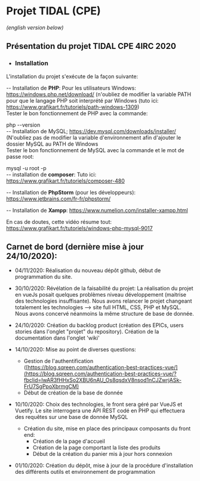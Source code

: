 # Projet TIDAL (CPE)  
*(english version below)*  

## Présentation du projet TIDAL CPE 4IRC 2020  
  
 - ### Installation  
L'installation du projet s'exécute de la façon suivante:  
  
-- Installation de **PHP**: Pour les utilisateurs Windows: https://windows.php.net/download/ (n'oubliez de modifier la variable    PATH pour que le langage PHP soit interprété par Windows (tuto ici: https://www.grafikart.fr/tutoriels/path-windows-1309)  
Tester le bon fonctionnement de PHP avec la commande:  
  
 php --version  
-- Installation de MySQL; https://dev.mysql.com/downloads/installer/  
(N'oubliez pas de modifier la variable d'environnement afin d'ajouter le dossier MySQL au PATH de Windows  
Tester le bon fonctionnement de MySQL avec la commande et le mot de passe root:  
  
 mysql -u root -p  
-- installation de **composer**: Tuto ici: https://www.grafikart.fr/tutoriels/composer-480  
  
 -- Installation de **PhpStorm** (pour les développeurs): https://www.jetbrains.com/fr-fr/phpstorm/  
  
-- Installation de **Xampp**: https://www.numelion.com/installer-xampp.html  
  
  
En cas de doutes, cette vidéo résume tout: https://www.grafikart.fr/tutoriels/windows-php-mysql-9017

## Carnet de bord (dernière mise à jour 24/10/2020):

- 04/11/2020: Réalisation du nouveau dépôt github, début de programmation du site.

- 30/10/2020: Révélation de la faisabilité du projet: La réalisation du projet en vueJs posait quelques problèmes niveau développement (maitrise des technologies insuffisante). Nous avons relancer le projet changeant totalement les technologies --> site full HTML, CSS, PHP et MySQL. Nous avons concervé néanmoins la même structure de base de donnée.

- 24/10/2020: Création du backlog product (création des EPICs, users stories dans l'onglet "projet" du repository). Création de la documentation dans l'onglet 'wiki'

 - 14/10/2020: Mise au point de diverses questions:
	 - Gestion de l'authentification ([https://blog.sqreen.com/authentication-best-practices-vue/](https://blog.sqreen.com/authentication-best-practices-vue/?fbclid=IwAR3fHHxSo2XBU6nAU_Os8qsdxV8nsod1nCJZwrjASk-FrU7SgPpoXbrmgCM)
	 - Début de création de la base de donnée

 - 10/10/2020:  Choix des technologies, le front sera géré par VueJS et Vuetify. Le site interrogera une API REST codé en PHP qui effectuera des requêtes sur une base de donnée MySQL 
	 - Création du site, mise en place des principaux composants du front end:
		 - Création de la page d'accueil
		 - Création de la page comportant la liste des produits
		 - Début de la création du panier mis à jour hors connexion

- 01/10/2020: Création du dépôt, mise à jour de la procédure d'installation des différents outils et environnement de programmation
